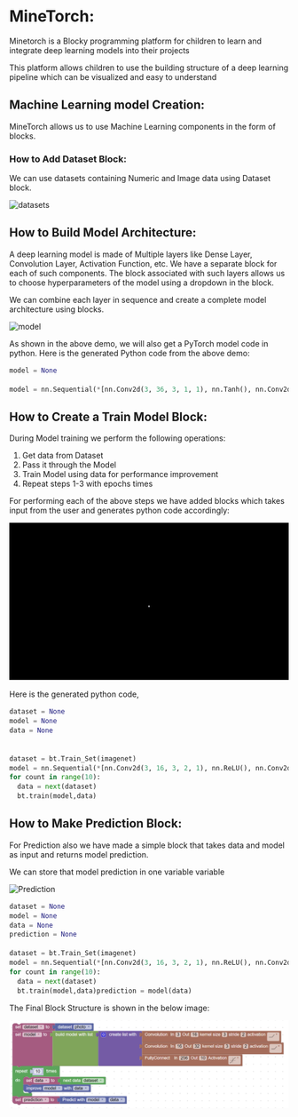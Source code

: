 # MineTorch:

Minetorch is a Blocky programming platform for children to learn and integrate deep learning models into their projects

This platform allows children to use the building structure of a deep learning pipeline which can be visualized and easy to understand

## Machine Learning model Creation:

MineTorch allows us to use Machine Learning components in the form of blocks.

### How to Add Dataset Block:

We can use datasets containing Numeric and Image data using Dataset block.

![datasets](Images/Datasets.gif)

## How to Build Model Architecture:

A deep learning model is made of Multiple layers like Dense Layer, Convolution Layer, Activation Function, etc. We have a separate block for each of such components. The block associated with such layers allows us to choose hyperparameters of the model using a dropdown in the block.  

We can combine each layer in sequence and create a complete model architecture using blocks.

![model](Images/Model.gif)

As shown in the above demo, we will also get a PyTorch model code in python. Here is the generated Python code from the above demo:

```python
model = None

model = nn.Sequential(*[nn.Conv2d(3, 36, 3, 1, 1), nn.Tanh(), nn.Conv2d(36, 64, 3, 1, 1), nn.Tanh(), nn.Conv2d(64, 128, 3, 1, 1), nn.Tanh(), nn.Dense(512, 10)])
```

## How to Create a Train Model Block:

During Model training we perform the following operations:
1. Get data from Dataset
2. Pass it through the Model
3. Train Model using data for performance improvement
4. Repeat steps 1-3 with epochs times

For performing each of the above steps we have added blocks which takes input from the user and generates python code accordingly:

![Training](Images/Training.gif)

Here is the generated python code,

```python
dataset = None
model = None
data = None


dataset = bt.Train_Set(imagenet)
model = nn.Sequential(*[nn.Conv2d(3, 16, 3, 2, 1), nn.ReLU(), nn.Conv2d(16, 32, 3, 2, 1), nn.ReLU(), nn.Dense(256, 10)])
for count in range(10):
  data = next(dataset)
  bt.train(model,data)
```

## How to Make Prediction Block:

For Prediction also we have made a simple block that takes data and model as input and returns model prediction.

We can store that model prediction in one variable variable

![Prediction](Images/Prediction.gif)

```python
dataset = None
model = None
data = None
prediction = None

dataset = bt.Train_Set(imagenet)
model = nn.Sequential(*[nn.Conv2d(3, 16, 3, 2, 1), nn.ReLU(), nn.Conv2d(16, 32, 3, 2, 1), nn.ReLU(), nn.Dense(256, 10)])
for count in range(10):
  data = next(dataset)
  bt.train(model,data)prediction = model(data)
```

The Final Block Structure is shown in the below image:

![final_block](Images/final_block.PNG)
